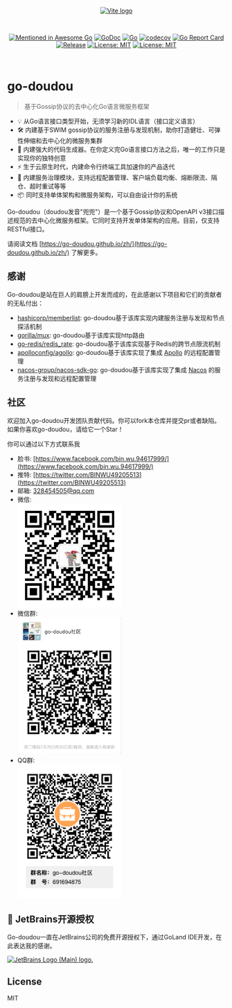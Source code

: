 <p align="center">
  <a href="https://go-doudou.github.io" target="_blank" rel="noopener noreferrer">
    <img width="180" src="https://go-doudou.github.io/hero.png" alt="Vite logo">
  </a>
</p>
<br/>
<p align="center">
  <a href="https://github.com/avelino/awesome-go"><img src="https://awesome.re/mentioned-badge.svg" alt="Mentioned in Awesome Go"></a>
  <a href="https://godoc.org/github.com/unionj-cloud/go-doudou"><img src="https://godoc.org/github.com/unionj-cloud/go-doudou?status.png" alt="GoDoc"></a>
  <a href="https://github.com/unionj-cloud/go-doudou/actions/workflows/go.yml"><img src="https://github.com/unionj-cloud/go-doudou/actions/workflows/go.yml/badge.svg?branch=main" alt="Go"></a>
  <a href="https://codecov.io/gh/unionj-cloud/go-doudou"><img src="https://codecov.io/gh/unionj-cloud/go-doudou/branch/main/graph/badge.svg?token=QRLPRAX885" alt="codecov"></a>
  <a href="https://goreportcard.com/report/github.com/unionj-cloud/go-doudou"><img src="https://goreportcard.com/badge/github.com/unionj-cloud/go-doudou" alt="Go Report Card"></a>
  <a href="https://github.com/unionj-cloud/go-doudou"><img src="https://img.shields.io/github/v/release/unionj-cloud/go-doudou?style=flat-square" alt="Release"></a>
  <a href="https://opensource.org/licenses/MIT"><img src="https://img.shields.io/badge/License-MIT-yellow.svg" alt="License: MIT"></a>
  <a href="https://wakatime.com/badge/user/852bcf22-8a37-460a-a8e2-115833174eba/project/57c830f7-e507-4cb1-9fd1-feedd96685f6"><img src="https://wakatime.com/badge/user/852bcf22-8a37-460a-a8e2-115833174eba/project/57c830f7-e507-4cb1-9fd1-feedd96685f6.svg" alt="License: MIT"></a>
</p>
<br/>

# go-doudou

> 基于Gossip协议的去中心化Go语言微服务框架

- 💡 从Go语言接口类型开始，无须学习新的IDL语言（接口定义语言）
- 🛠️ 内建基于SWIM gossip协议的服务注册与发现机制，助你打造健壮、可弹性伸缩和去中心化的微服务集群
- 🔩 内建强大的代码生成器。在你定义完Go语言接口方法之后，唯一的工作只是实现你的独特创意
- ⚡ 生于云原生时代，内建命令行终端工具加速你的产品迭代
- 🔑 内建服务治理模块，支持远程配置管理、客户端负载均衡、熔断限流、隔仓、超时重试等等
- 📦️ 同时支持单体架构和微服务架构，可以自由设计你的系统

Go-doudou（doudou发音"兜兜"）是一个基于Gossip协议和OpenAPI v3接口描述规范的去中心化微服务框架。它同时支持开发单体架构的应用。目前，仅支持RESTful接口。

请阅读文档 [https://go-doudou.github.io/zh/](https://go-doudou.github.io/zh/) 了解更多。

## 感谢

Go-doudou是站在巨人的肩膀上开发而成的，在此感谢以下项目和它们的贡献者的无私付出：

- [hashicorp/memberlist](https://github.com/hashicorp/memberlist): go-doudou基于该库实现内建服务注册与发现和节点探活机制
- [gorilla/mux](https://github.com/gorilla/mux): go-doudou基于该库实现http路由
- [go-redis/redis_rate](github.com/go-redis/redis_rate): go-doudou基于该库实现基于Redis的跨节点限流机制
- [apolloconfig/agollo](https://github.com/apolloconfig/agollo): go-doudou基于该库实现了集成 [Apollo](https://github.com/apolloconfig/apollo) 的远程配置管理
- [nacos-group/nacos-sdk-go](https://github.com/nacos-group/nacos-sdk-go): go-doudou基于该库实现了集成 [Nacos](https://github.com/alibaba/nacos) 的服务注册与发现和远程配置管理

## 社区

欢迎加入go-doudou开发团队贡献代码。你可以fork本仓库并提交pr或者缺陷。如果你喜欢go-doudou，请给它一个Star！

你可以通过以下方式联系我

- 脸书: [https://www.facebook.com/bin.wu.94617999/](https://www.facebook.com/bin.wu.94617999/)
- 推特: [https://twitter.com/BINWU49205513](https://twitter.com/BINWU49205513)
- 邮箱: 328454505@qq.com
- 微信:  
  <img src="./qrcode.png" alt="wechat-group" width="240">
- 微信群:  
  <img src="./go-doudou-wechat-group.png" alt="wechat-group" width="240">
- QQ群:  
  <img src="./go-doudou-qq-group.png" alt="qq-group" width="240">

## 🔋 JetBrains开源授权

Go-doudou一直在JetBrains公司的免费开源授权下，通过GoLand IDE开发，在此表达我的感谢。

<a href="https://jb.gg/OpenSourceSupport" target="_blank"><img src="https://resources.jetbrains.com/storage/products/company/brand/logos/jb_beam.png" alt="JetBrains Logo (Main) logo." width="300"></a>

## License

MIT
